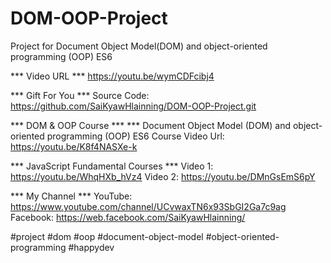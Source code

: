 # DOM-OOP-Project
Project for Document Object Model(DOM) and object-oriented programming (OOP) ES6


*** Video URL ***
https://youtu.be/wymCDFcibj4

*** Gift For You ***
Source Code: https://github.com/SaiKyawHlainning/DOM-OOP-Project.git 

*** DOM & OOP Course ***
*** Document Object Model (DOM) and object-oriented programming (OOP) ES6 Course
Video Url: https://youtu.be/K8f4NASXe-k

*** JavaScript Fundamental Courses *** 
Video 1: https://youtu.be/WhqHXb_hVz4
Video 2: https://youtu.be/DMnGsEmS6pY

*** My Channel ***
YouTube: https://www.youtube.com/channel/UCvwaxTN6x93SbGI2Ga7c9ag
Facebook: https://web.facebook.com/SaiKyawHlainning/

#project
#dom
#oop
#document-object-model
#object-oriented-programming 
#happydev
